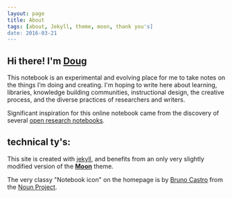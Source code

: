 ```yaml
---
layout: page
title: About
tags: [about, Jekyll, theme, moon, thank you's]
date: 2016-03-21
---
```

 
## Hi there! I'm [Doug](http://dmcwo.com)

This notebook is an experimental and evolving place for me to take notes on the things I’m doing and creating. I'm hoping to write here about learning, libraries, knowledge building communities, instructional design, the creative process, and the diverse practices of researchers and writers.

Significant inspiration for this online notebook came from the discovery of several [open research notebooks](https://www.zotero.org/groups/543491/items/tag/notebook).

## technical ty's:

This site is created with [jekyll](jekyllrb.com), and benefits from an only very slightly modified version of the <a href="http://taylantatli.github.io/Moon"><b>Moon</b></a> theme.

The very classy "Notebook icon" on the homepage is by [Bruno Castro](http://thenounproject.com/brunocast/#) from the [Noun Project](https://thenounproject.com).
